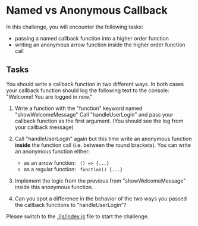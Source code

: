 # Named vs Anonymous Callback

In this challenge, you will encounter the following tasks:

- passing a named callback function into a higher order function
- writing an anonymous arrow function inside the higher order function call

## Tasks

You should write a callback function in two different ways.
In both cases your callback function should log the following text to the console:
"Welcome! You are logged in now."

1. Write a function with the "function" keyword named "showWelcomeMessage"
   Call "handleUserLogin" and pass your callback function as the first argument.
   (You should see the log from your callback message)
2. Call "handleUserLogin" again but this time write an anonymous function **inside** the function call (i.e. between the round brackets). You can write an anonymous function either:

   - as an arrow function: ` () => {...}`
   - as a regular function: ` function() {...}`

3. Implement the logic from the previous from "showWelcomeMessage" inside this anonymous function.
4. Can you spot a difference in the behavior of the two ways you passed the callback functions to "handleUserLogin"?

Please switch to the [./js/index.js](js/index.js) file to start the challenge.
